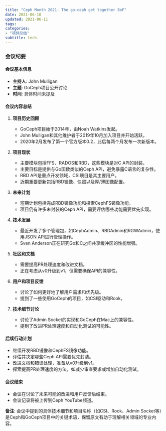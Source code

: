 ```yaml
---
title: "Ceph Month 2021: The go-ceph get together BoF"
date: 2021-06-10
updated: 2021-06-11
tags:
categories:
- "视频总结"
subtitle: tech
---
```



### 会议纪要

#### 会议基本信息
- **主持人**: John Mulligan
- **主题**: GoCeph项目公开讨论
- **时间**: 具体时间未提及

#### 会议内容总结

1. **项目历史回顾**
   - GoCeph项目始于2014年，由Noah Watkins发起。
   - John Mulligan和其他维护者于2019年10月加入项目并开始活跃。
   - 2020年2月发布了第一个官方版本0.2，此后每两个月发布一次新版本。

2. **项目现状**
   - 主要模块包括FFS、RADOS和RBD，这些模块是对C API的封装。
   - 主要目标是提供与Go函数类似的Ceph API，避免暴露C语言的复杂性。
   - RBD API是重点开发领域，CSI项目是其主要用户。
   - 近期重要更新包括RBD镜像、快照以及厚/薄图像配置。

3. **未来计划**
   - 短期计划包括完成RBD镜像功能和探索CephFS镜像功能。
   - 项目仍有许多未封装的Ceph API，需要评估哪些功能需要优先实现。

4. **技术发展**
   - 最近开发了多个管理包，如CephAdmin、RBDAdmin和RGWAdmin，使用JSON API进行管理操作。
   - Sven Anderson正在研究Go和C之间共享缓冲区的性能增强。

5. **社区和文档**
   - 需要提高PR处理速度和改进文档。
   - 正在考虑从v0升级到v1，但需要确保API的兼容性。

6. **用户和项目反馈**
   - 讨论了如何更好地了解用户需求和优先级。
   - 提到了一些使用GoCeph的项目，如CSI驱动和Rook。

7. **技术细节讨论**
   - 讨论了Admin Socket的实现和GoCeph在Mac上的兼容性。
   - 提到了改进PR处理速度和自动化测试的可能性。

#### 后续行动计划
- 继续开发RBD镜像和CephFS镜像功能。
- 评估并决定哪些Ceph API需要优先封装。
- 改进文档和错误处理，准备从v0升级到v1。
- 探索提高PR处理速度的方法，如减少审查要求或增加自动化测试。

#### 会议结束
- 会议在讨论了未来可能的改进和用户反馈后结束。
- 会议记录将被上传到Ceph YouTube频道。

**备注**: 会议中提到的具体技术细节和项目名称（如CSI、Rook、Admin Socket等）是Ceph和GoCeph项目中的关键术语，保留原文有助于理解相关领域的专业内容。